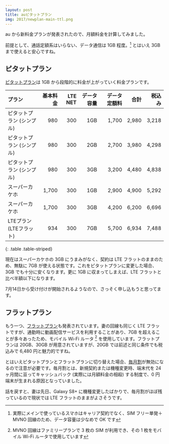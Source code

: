 ```yaml
---
layout: post
title: auピタットプラン
img: 2017/newplan-main-ttl.png
---
```


au から新料金プランが発表されたので、月額料金を計算してみました。

前提として、通話定額系はいらない、データ通信は 1GB 程度。[^1] とはいえ 3GB まで使えると安心ですね。

## ピタットプラン

[ピタットプラン](https://www.au.com/mobile/charge/smartphone/plan/pitatto/)は 1GB から段階的に料金が上がっていく料金プランです。

|プラン|基本料金|LTE NET|データ容量|データ定額料|合計|税込み|
|:-|-:|-:|-:|-:|-:|-:|
|ピタットプラン (シンプル)|980|300|1GB|1,700|2,980|3,218|
|ピタットプラン (シンプル)|980|300|2GB|2,700|3,980|4,298|
|ピタットプラン (シンプル)|980|300|3GB|3,200|4,480|4,838|
|スーパーカケホ|1,700|300|1GB|2,900|4,900|5,292|
|スーパーカケホ|1,700|300|3GB|4,200|6,200|6,696|
|LTEプラン (LTEフラット)|934|300|7GB|5,700|6,934|7,488|
{: .table .table-striped}

現在はスーパーカケホの 3GB にうまみがなく、契約は LTE フラットのままのため、無駄に 7GB が使える状態です。これをピタットプランに変更した場合、3GB でも十分に安くなります。更に 1GB に収まってしまえば、LTE フラットと比べ半額以下になります。

7月14日から受け付けが開始されるようなので、さっそく申し込もうと思ってます。

## フラットプラン

もう一つ、[フラットプラン](https://www.au.com/mobile/charge/smartphone/plan/flat/)も発表されています。妻の回線も同じく LTE フラットですが、通勤時に動画配信サービスを利用することがあり、7GB を超えることが多々あったため、モバイル Wi-Fi ルータ [^2] を使用しています。フラットプランは 20GB、30GB が用意されていますが、20GB では前述と同じ条件でも税込みで 6,480 円と魅力的ですね。

とはいえピタットプランとフラットプランに切り替えた場合、[毎月割](https://www.au.com/mobile/charge/charge-discount/maituki-wari/)が無効になるので注意が必要です。毎月割とは、新規契約または機種変更時、端末代を 24 ヶ月間に亘ってキャッシュバック (実際には月額料金の相殺) する制度で、0 円端末が生まれる原因となっていました。

話を戻すと、妻は先日、Galaxy S8+ に機種変更したばかりで、毎月割がほぼ残っているので現状では LTE フラットのままがよさそうです。

[^1]: 実際にメインで使っているスマホはキャリア契約でなく、SIM フリー単発＋MVNO 回線のため、データ容量は少なめで OK です
[^2]: MVNO 回線はファミリープランで 3 枚の SIM が利用でき、その 1 枚をモバイル Wi-Fi ルータで使用しています
